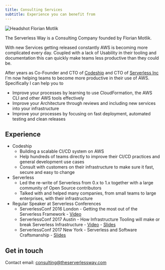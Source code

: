 ```yaml
---
title: Consulting Services
subtitle: Experience you can benefit from
---
```


<img src="/assets/images/headshots/flo.jpg" alt="Headshot Florian Motlik" class="img-fluid float-left mr-5"></img>

The Serverless Way is a Consulting Company founded by Florian Motlik.

With new Services getting released constantly AWS is becoming more complicated every day. Coupled with a lack of Usability in their tooling and documentation this can quickly make teams less productive than they could be.

After years as Co-Founder and CTO of [Codeship](https://codeship.com) and CTO of [Serverless Inc](https://serverless.com) I'm now helping teams to become more productive in their use of AWS. Specifically I can help you to

* Improve your processes by learning to use CloudFormation, the AWS CLI and other AWS tools effectively
* Improve your Architecture through reviews and including new services into your infrastructure
* Improve your processes by focusing on fast deployment, automated testing and clean releases

## Experience

* Codeship
  * Building a scalable CI/CD system on AWS
  * Help hundreds of teams directly to improve their CI/CD practices and general development use cases
  * Consult with customers on their infrastructure to make sure it fast, secure and easy to change
* Serverless
  * Led the re-write of Serverless from 0.x to 1.x together with a large community of Open Source contributors
  * Talked with and helped many companies, from small teams to large enterprises, with their infrastructure
* Regular Speaker at Serverless Conferences
  * ServerlessConf 2016 London - Getting the most out of the Serverless Framework - [Video](https://www.youtube.com/watch?v=ygGmigMBVfI)
  * ServerlessConf 2017 Austin - How Infrastructure Tooling will make or break Serverless Infrastructure - [Video](https://www.youtube.com/watch?v=ELlQVTAKc8A) - [Slides](https://speakerdeck.com/flomotlik/how-tooling-will-make-or-break-serverless-infrastructure)
  * ServerlessConf 2017 New York - Serverless and Software Craftsmanship - [Slides](https://speakerdeck.com/flomotlik/serverless-and-software-craftsmanship)

## Get in touch

Contact email: [consulting@theserverlessway.com](mailto:consulting@theserverlessway.com)